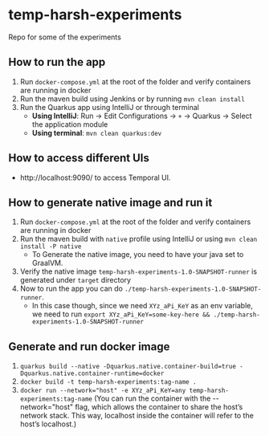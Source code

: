 # temp-harsh-experiments
Repo for some of the experiments

## How to run the app
1. Run `docker-compose.yml` at the root of the folder and verify containers are running in docker
2. Run the maven build using Jenkins or by running `mvn clean install`
3. Run the Quarkus app using IntelliJ or through terminal
    - **Using IntelliJ**: Run -> Edit Configurations -> `+` -> Quarkus -> Select the application module
    - **Using terminal**: `mvn clean quarkus:dev`

## How to access different UIs
- http://localhost:9090/ to access Temporal UI.

## How to generate native image and run it
1. Run `docker-compose.yml` at the root of the folder and verify containers are running in docker
2. Run the maven build with `native` profile using IntelliJ or using `mvn clean install -P native` 
    - To Generate the native image, you need to have your java set to GraalVM.
3. Verify the native image `temp-harsh-experiments-1.0-SNAPSHOT-runner` is generated under `target` directory
4. Now to run the app you can do `./temp-harsh-experiments-1.0-SNAPSHOT-runner`. 
    - In this case though, since we need `XYz_aPi_KeY` as an env variable, we need to run `export XYz_aPi_KeY=some-key-here && ./temp-harsh-experiments-1.0-SNAPSHOT-runner`

## Generate and run docker image
1. `quarkus build --native -Dquarkus.native.container-build=true -Dquarkus.native.container-runtime=docker`
2. `docker build -t temp-harsh-experiments:tag-name .`
3. `docker run --network="host" -e XYz_aPi_KeY=any temp-harsh-experiments:tag-name` (You can run the container with the --network="host" flag, which allows the container to share the host’s network stack. This way, localhost inside the container will refer to the host’s localhost.)